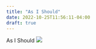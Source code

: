 ```yaml
---
title: "As I Should"
date: 2022-10-25T11:56:11-04:00
draft: true
---
```

As I Should
![](/ima_469b8de.jpeg)